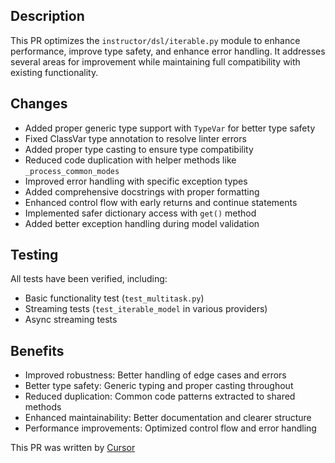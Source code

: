 ## Description
This PR optimizes the `instructor/dsl/iterable.py` module to enhance performance, improve type safety, and enhance error handling. It addresses several areas for improvement while maintaining full compatibility with existing functionality.

## Changes
- Added proper generic type support with `TypeVar` for better type safety
- Fixed ClassVar type annotation to resolve linter errors
- Added proper type casting to ensure type compatibility
- Reduced code duplication with helper methods like `_process_common_modes`
- Improved error handling with specific exception types
- Added comprehensive docstrings with proper formatting
- Enhanced control flow with early returns and continue statements
- Implemented safer dictionary access with `get()` method
- Added better exception handling during model validation

## Testing
All tests have been verified, including:
- Basic functionality test (`test_multitask.py`)
- Streaming tests (`test_iterable_model` in various providers)
- Async streaming tests

## Benefits
- Improved robustness: Better handling of edge cases and errors
- Better type safety: Generic typing and proper casting throughout 
- Reduced duplication: Common code patterns extracted to shared methods
- Enhanced maintainability: Better documentation and clearer structure
- Performance improvements: Optimized control flow and error handling

This PR was written by [Cursor](cursor.com) 